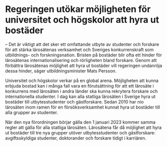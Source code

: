 # Regeringen utökar möjligheten för universitet och högskolor att hyra ut bostäder

– Det är viktigt att det sker ett omfattande utbyte av studenter och forskare för att stärka lärosätenas verksamhet och Sveriges konkurrenskraft som utbildnings\- och forskningsnation. Bristen på bostäder blir ofta ett hinder för lärosätenas internationalisering och rörligheten bland forskare. Genom att förbättra lärosätenas möjlighet att hyra ut bostäder vill regeringen undanröja dessa hinder, säger utbildningsminister Mats Persson.

Universitet och högskolor verkar på en global arena. Möjligheten att kunna erbjuda bostad kan i många fall vara en förutsättning för att ett lärosäte i konkurrens med lärosäten i andra länder ska kunna rekrytera forskare och internationella studenter. I dag kan alla statliga lärosäten i Sverige hyra ut bostäder till utbytesstudenter och gästforskare. Sedan 2010 har nio lärosäten inom ramen för en försöksverksamhet kunnat hyra ut bostäder till alla grupper av studenter.

När den nya förordningen börjar gälla den 1 januari 2023 kommer samma regler att gälla för alla statliga lärosäten. Lärosätena får då möjlighet att hyra ut bostäder till tre nya grupper utöver utbytesstudenter och gästforskare: avgiftsskyldiga studenter, doktorander och forskare tidigt i karriären.
